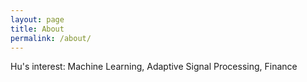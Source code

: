 ```yaml
---
layout: page
title: About
permalink: /about/
---
```

Hu's interest: Machine Learning, Adaptive Signal Processing, Finance
